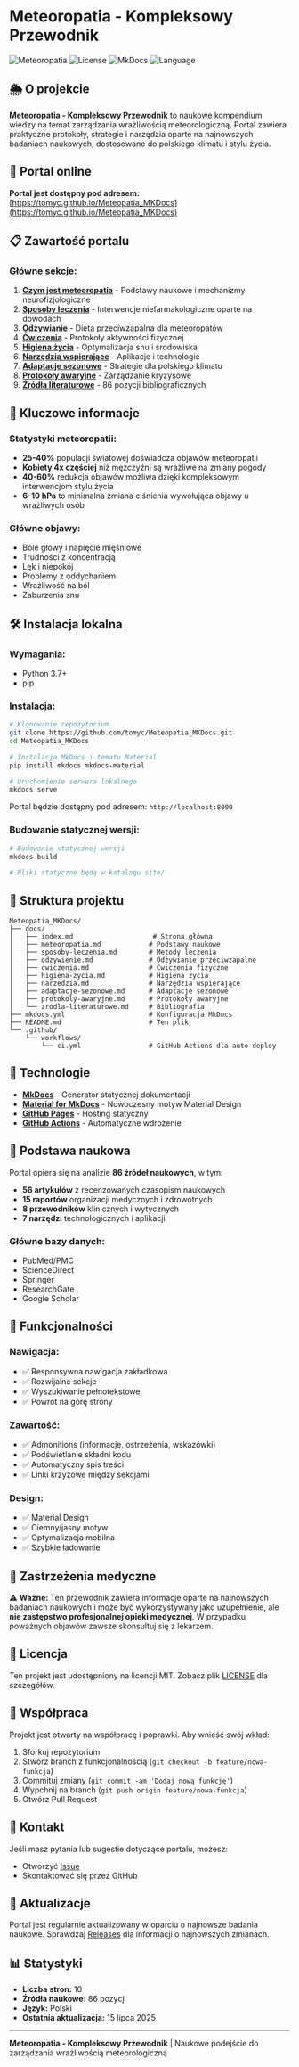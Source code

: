 # Meteoropatia - Kompleksowy Przewodnik

![Meteoropatia](https://img.shields.io/badge/Meteoropatia-Przewodnik-blue)
![License](https://img.shields.io/badge/License-MIT-green)
![MkDocs](https://img.shields.io/badge/MkDocs-Material-blue)
![Language](https://img.shields.io/badge/Language-Polish-red)

## 🌦️ O projekcie

**Meteoropatia - Kompleksowy Przewodnik** to naukowe kompendium wiedzy na temat zarządzania wrażliwością meteorologiczną. Portal zawiera praktyczne protokoły, strategie i narzędzia oparte na najnowszych badaniach naukowych, dostosowane do polskiego klimatu i stylu życia.

## 🚀 Portal online

**Portal jest dostępny pod adresem:** [https://tomyc.github.io/Meteopatia_MKDocs](https://tomyc.github.io/Meteopatia_MKDocs)

## 📋 Zawartość portalu

### Główne sekcje:

1. **[Czym jest meteoropatia](https://tomyc.github.io/Meteopatia_MKDocs/meteoropatia/)** - Podstawy naukowe i mechanizmy neurofizjologiczne
2. **[Sposoby leczenia](https://tomyc.github.io/Meteopatia_MKDocs/sposoby-leczenia/)** - Interwencje niefarmakologiczne oparte na dowodach
3. **[Odżywianie](https://tomyc.github.io/Meteopatia_MKDocs/odzywienie/)** - Dieta przeciwzapalna dla meteoropatów
4. **[Ćwiczenia](https://tomyc.github.io/Meteopatia_MKDocs/cwiczenia/)** - Protokoły aktywności fizycznej
5. **[Higiena życia](https://tomyc.github.io/Meteopatia_MKDocs/higiena-zycia/)** - Optymalizacja snu i środowiska
6. **[Narzędzia wspierające](https://tomyc.github.io/Meteopatia_MKDocs/narzedzia/)** - Aplikacje i technologie
7. **[Adaptacje sezonowe](https://tomyc.github.io/Meteopatia_MKDocs/adaptacje-sezonowe/)** - Strategie dla polskiego klimatu
8. **[Protokoły awaryjne](https://tomyc.github.io/Meteopatia_MKDocs/protokoly-awaryjne/)** - Zarządzanie kryzysowe
9. **[Źródła literaturowe](https://tomyc.github.io/Meteopatia_MKDocs/zrodla-literaturowe/)** - 86 pozycji bibliograficznych

## 🎯 Kluczowe informacje

### Statystyki meteoropatii:
- **25-40%** populacji światowej doświadcza objawów meteoropatii
- **Kobiety 4x częściej** niż mężczyźni są wrażliwe na zmiany pogody
- **40-60%** redukcja objawów możliwa dzięki kompleksowym interwencjom stylu życia
- **6-10 hPa** to minimalna zmiana ciśnienia wywołująca objawy u wrażliwych osób

### Główne objawy:
- Bóle głowy i napięcie mięśniowe
- Trudności z koncentracją
- Lęk i niepokój
- Problemy z oddychaniem
- Wrażliwość na ból
- Zaburzenia snu

## 🛠️ Instalacja lokalna

### Wymagania:
- Python 3.7+
- pip

### Instalacja:

```bash
# Klonowanie repozytorium
git clone https://github.com/tomyc/Meteopatia_MKDocs.git
cd Meteopatia_MKDocs

# Instalacja MkDocs i tematu Material
pip install mkdocs mkdocs-material

# Uruchomienie serwera lokalnego
mkdocs serve
```

Portal będzie dostępny pod adresem: `http://localhost:8000`

### Budowanie statycznej wersji:

```bash
# Budowanie statycznej wersji
mkdocs build

# Pliki statyczne będą w katalogu site/
```

## 📁 Struktura projektu

```
Meteopatia_MKDocs/
├── docs/
│   ├── index.md                    # Strona główna
│   ├── meteoropatia.md            # Podstawy naukowe
│   ├── sposoby-leczenia.md        # Metody leczenia
│   ├── odzywienie.md              # Odżywianie przeciwzapalne
│   ├── cwiczenia.md               # Ćwiczenia fizyczne
│   ├── higiena-zycia.md           # Higiena życia
│   ├── narzedzia.md               # Narzędzia wspierające
│   ├── adaptacje-sezonowe.md      # Adaptacje sezonowe
│   ├── protokoly-awaryjne.md      # Protokoły awaryjne
│   └── zrodla-literaturowe.md     # Bibliografia
├── mkdocs.yml                     # Konfiguracja MkDocs
├── README.md                      # Ten plik
└── .github/
    └── workflows/
        └── ci.yml                 # GitHub Actions dla auto-deploy
```

## 🔧 Technologie

- **[MkDocs](https://www.mkdocs.org/)** - Generator statycznej dokumentacji
- **[Material for MkDocs](https://squidfunk.github.io/mkdocs-material/)** - Nowoczesny motyw Material Design
- **[GitHub Pages](https://pages.github.com/)** - Hosting statyczny
- **[GitHub Actions](https://github.com/features/actions)** - Automatyczne wdrożenie

## 📖 Podstawa naukowa

Portal opiera się na analizie **86 źródeł naukowych**, w tym:
- **56 artykułów** z recenzowanych czasopism naukowych
- **15 raportów** organizacji medycznych i zdrowotnych
- **8 przewodników** klinicznych i wytycznych
- **7 narzędzi** technologicznych i aplikacji

### Główne bazy danych:
- PubMed/PMC
- ScienceDirect
- Springer
- ResearchGate
- Google Scholar

## 🎨 Funkcjonalności

### Nawigacja:
- ✅ Responsywna nawigacja zakładkowa
- ✅ Rozwijalne sekcje
- ✅ Wyszukiwanie pełnotekstowe
- ✅ Powrót na górę strony

### Zawartość:
- ✅ Admonitions (informacje, ostrzeżenia, wskazówki)
- ✅ Podświetlanie składni kodu
- ✅ Automatyczny spis treści
- ✅ Linki krzyżowe między sekcjami

### Design:
- ✅ Material Design
- ✅ Ciemny/jasny motyw
- ✅ Optymalizacja mobilna
- ✅ Szybkie ładowanie

## 🏥 Zastrzeżenia medyczne

⚠️ **Ważne:** Ten przewodnik zawiera informacje oparte na najnowszych badaniach naukowych i może być wykorzystywany jako uzupełnienie, ale **nie zastępstwo profesjonalnej opieki medycznej**. W przypadku poważnych objawów zawsze skonsultuj się z lekarzem.

## 📜 Licencja

Ten projekt jest udostępniony na licencji MIT. Zobacz plik [LICENSE](LICENSE) dla szczegółów.

## 🤝 Współpraca

Projekt jest otwarty na współpracę i poprawki. Aby wnieść swój wkład:

1. Sforkuj repozytorium
2. Stwórz branch z funkcjonalnością (`git checkout -b feature/nowa-funkcja`)
3. Commituj zmiany (`git commit -am 'Dodaj nową funkcję'`)
4. Wypchnij na branch (`git push origin feature/nowa-funkcja`)
5. Otwórz Pull Request

## 📧 Kontakt

Jeśli masz pytania lub sugestie dotyczące portalu, możesz:
- Otworzyć [Issue](https://github.com/tomyc/Meteopatia_MKDocs/issues)
- Skontaktować się przez GitHub

## 🔄 Aktualizacje

Portal jest regularnie aktualizowany w oparciu o najnowsze badania naukowe. Sprawdzaj [Releases](https://github.com/tomyc/Meteopatia_MKDocs/releases) dla informacji o najnowszych zmianach.

## 📊 Statystyki

- **Liczba stron:** 10
- **Źródła naukowe:** 86 pozycji
- **Język:** Polski
- **Ostatnia aktualizacja:** 15 lipca 2025

---

**Meteoropatia - Kompleksowy Przewodnik** | Naukowe podejście do zarządzania wrażliwością meteorologiczną
